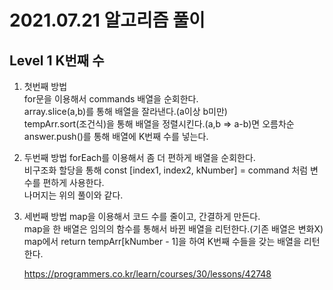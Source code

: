 # 2021.07.21 알고리즘 풀이

## Level 1 K번째 수

1. 첫번째 방법\
   for문을 이용해서 commands 배열을 순회한다.\
   array.slice(a,b)를 통해 배열을 잘라낸다.(a이상 b미만)\
   tempArr.sort(조건식)을 통해 배열을 정렬시킨다.(a,b => a-b)면 오름차순 \
   answer.push()를 통해 배열에 K번째 수를 넣는다.

2. 두번째 방법
   forEach를 이용해서 좀 더 편하게 배열을 순회한다.\
   비구조화 할당을 통해 const [index1, index2, kNumber] = command 처럼 변수를 편하게 사용한다.\
   나머지는 위의 풀이와 같다.

3. 세번째 방법
   map을 이용해서 코드 수를 줄이고, 간결하게 만든다.\
   map을 한 배열은 임의의 함수를 통해서 바뀐 배열을 리턴한다.(기존 배열은 변화X)\
   map에서 return tempArr[kNumber - 1]을 하여 K번째 수들을 갖는 배열을 리턴한다.

   https://programmers.co.kr/learn/courses/30/lessons/42748

